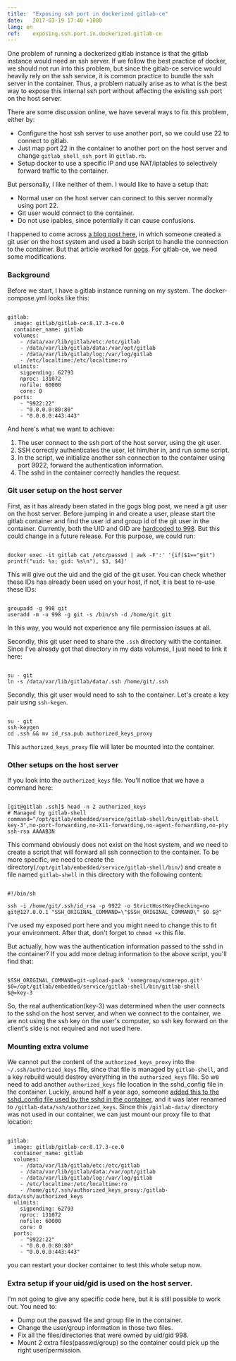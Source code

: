 ```yaml
---
title:  "Exposing ssh port in dockerized gitlab-ce"
date:   2017-03-19 17:40 +1000
lang: en
ref:    exposing.ssh.port.in.dockerized.gitlab-ce
---
```


One problem of running a dockerized gitlab instance is that the gitlab instance would need an ssh server. If we follow the best practice of docker, we should not run into this problem, but since the gitlab-ce service would heavily rely on the ssh service, it is common practice to bundle the ssh server in the container. Thus, a problem natually arise as to what is the best way to expose this internal ssh port without affecting the existing ssh port on the host server.

There are some discussion online, we have several ways to fix this problem, either by:

* Configure the host ssh server to use another port, so we could use 22 to connect to gitlab.
* Just map port 22 in the container to another port on the host server and change `gitlab_shell_ssh_port` in `gitlab.rb`.
* Setup docker to use a specific IP and use NAT/iptables to selectively forward traffic to the container.

But personally, I like neither of them. I would like to have a setup that:

* Normal user on the host server can connect to this server normally using port 22.
* Git user would connect to the container.
* Do not use ipables, since potentially it can cause confusions.

I happened to come across [a blog post here](http://www.ateijelo.com/blog/2016/07/09/share-port-22-between-docker-gogs-ssh-and-local-system), in which someone created a git user on the host system and used a bash script to handle the connection to the container. But that article worked for [gogs](https://gogs.io/). For gitlab-ce, we need some modifications.

### Background

Before we start, I have a gitlab instance running on my system. The docker-compose.yml looks like this:

<pre class="code" data-lang="yaml"><code>
gitlab:
  image: gitlab/gitlab-ce:8.17.3-ce.0
  container_name: gitlab
  volumes:
    - /data/var/lib/gitlab/etc:/etc/gitlab
    - /data/var/lib/gitlab/data:/var/opt/gitlab
    - /data/var/lib/gitlab/log:/var/log/gitlab
    - /etc/localtime:/etc/localtime:ro
  ulimits:
    sigpending: 62793
    nproc: 131072
    nofile: 60000
    core: 0
  ports:
    - "9922:22"
    - "0.0.0.0:80:80"
    - "0.0.0.0:443:443"
</code></pre>

And here's what we want to achieve:

1. The user connect to the ssh port of the host server, using the git user.
1. SSH correctly authenticates the user, let him/her in, and run some script.
1. In the script, we initialize another ssh connection to the container using port 9922, forward the authentication information.
1. The sshd in the container correctly handles the request.

### Git user setup on the host server

First, as it has already been stated in the gogs blog post, we need a git user on the host server. Before jumping in and create a user, please start the gitlab container and find the user id and group id of the git user in the container. Currently, both the UID and GID are [hardcoded to 998](https://gitlab.com/gitlab-org/omnibus-gitlab/blob/d4f3f5d57b16dbf1e1a59f9a5f5cc041ddacf05a/docker/assets/setup). But this could change in a future release. For this purpose, we could run:

<pre class="code" data-lang="bash"><code>
docker exec -it gitlab cat /etc/passwd | awk -F':' '{if($1=="git") printf("uid: %s; gid: %s\n"), $3, $4}'
</code></pre>

This will give out the uid and the gid of the git user. You can check whether these IDs has already been used on your host, if not, it is best to re-use these IDs:

<pre class="code" data-lang="bash"><code>
groupadd -g 998 git
useradd -m -u 998 -g git -s /bin/sh -d /home/git git
</code></pre>

In this way, you would not experience any file permission issues at all.

Secondly, this git user need to share the `.ssh` directory with the container. Since I've already got that directory in my data volumes, I just need to link it here:

<pre class="code" data-lang="bash"><code>
su - git
ln -s /data/var/lib/gitlab/data/.ssh /home/git/.ssh
</code></pre>

Secondly, this git user would need to ssh to the container. Let's create a key pair using `ssh-kegen`.

<pre class="code" data-lang="bash"><code>
su - git
ssh-keygen
cd .ssh && mv id_rsa.pub authorized_keys_proxy
</code></pre>

This `authorized_keys_proxy` file will later be mounted into the container.

### Other setups on the host server

If you look into the `authorized_keys` file. You'll notice that we have a command here:

<pre class="code" data-lang="bash"><code>
[git@gitlab .ssh]$ head -n 2 authorized_keys
# Managed by gitlab-shell
command="/opt/gitlab/embedded/service/gitlab-shell/bin/gitlab-shell key-3",no-port-forwarding,no-X11-forwarding,no-agent-forwarding,no-pty ssh-rsa AAAAB3N
</code></pre>

This command obviously does not exist on the host system, and we need to create a script that will forward all ssh connection to the container. To be more specific, we need to create the directory(`/opt/gitlab/embedded/service/gitlab-shell/bin/`) and create a file named `gitlab-shell` in this directory with the following content:

<pre class="code" data-lang="bash"><code>
#!/bin/sh

ssh -i /home/git/.ssh/id_rsa -p 9922 -o StrictHostKeyChecking=no git@127.0.0.1 "SSH_ORIGINAL_COMMAND=\"$SSH_ORIGINAL_COMMAND\" $0 $@"
</code></pre>

I've used my exposed port here and you might need to change this to fit your environment. After that, don't forget to `chmod +x` this file.

But actually, how was the authentication information passed to the sshd in the container? If you add more debug information to the above script, you'll find that:

<pre class="code" data-lang="bash"><code>
$SSH_ORIGINAL_COMMAND=git-upload-pack 'somegroup/somerepo.git'
$0=/opt/gitlab/embedded/service/gitlab-shell/bin/gitlab-shell
$@=key-3
</code></pre>

So, the real authentication(key-3) was determined when the user connects to the sshd on the host server, and when we connect to the container, we are not using the ssh key on the user's computer, so ssh key forward on the client's side is not required and not used here.

### Mounting extra volume

We cannot put the content of the `authorized_keys_proxy` into the `~/.ssh/authorized_keys` file, since that file is managed by `gitlab-shell`, and a key rebuild would destroy everything in the `authorized_keys` file. So we need to add another `authorized_keys` file location in the sshd_config file in the container. Luckily, around half a year ago, someone [added this to the sshd_config file used by the sshd in the container](https://gitlab.com/gitlab-org/omnibus-gitlab/commit/923fd761ed854ca368c413a581b1153cd677dbe5), and it was later renamed to `/gitlab-data/ssh/authorized_keys`. Since this `/gitlab-data/` directory was not used in our container, we can just mount our proxy file to that location:

<pre class="code" data-lang="yaml"><code>
gitlab:
  image: gitlab/gitlab-ce:8.17.3-ce.0
  container_name: gitlab
  volumes:
    - /data/var/lib/gitlab/etc:/etc/gitlab
    - /data/var/lib/gitlab/data:/var/opt/gitlab
    - /data/var/lib/gitlab/log:/var/log/gitlab
    - /etc/localtime:/etc/localtime:ro
    - /home/git/.ssh/authorized_keys_proxy:/gitlab-data/ssh/authorized_keys
  ulimits:
    sigpending: 62793
    nproc: 131072
    nofile: 60000
    core: 0
  ports:
    - "9922:22"
    - "0.0.0.0:80:80"
    - "0.0.0.0:443:443"
</code></pre>

you can restart your docker container to test this whole setup now.

### Extra setup if your uid/gid is used on the host server.

I'm not going to give any specific code here, but it is still possible to work out. You need to:

* Dump out the passwd file and group file in the container.
* Change the user/group information in those two files.
* Fix all the files/directories that were owned by uid/gid 998.
* Mount 2 extra files(passwd/group) so the container could pick up the right user/permission.
